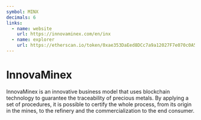 ```yaml
---
symbol: MINX
decimals: 6
links:
  - name: website
    url: https://innovaminex.com/en/inx
  - name: explorer
    url: https://etherscan.io/token/0xae353DaEed8DCc7a9a12027F7e070c0A50B7b6A4
---
```


# InnovaMinex

InnovaMinex is an innovative business model that uses blockchain technology to guarantee the traceability of precious metals. By applying a set of procedures, it is possible to certify the whole process, from its origin in the mines, to the refinery and the commercialization to the end consumer.
